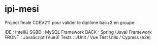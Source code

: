 # ipi-mesi
Project finale CDEV211 pour valider le diplôme bac+3 en groupe

IDE : IntelliJ
SGBD : MySQL
Framework BACK : Spring (Java)
Framework FRONT : JavaScript (Vue3)
Tests : JUnit / Vue Test Utils / Cypress (e2e)
